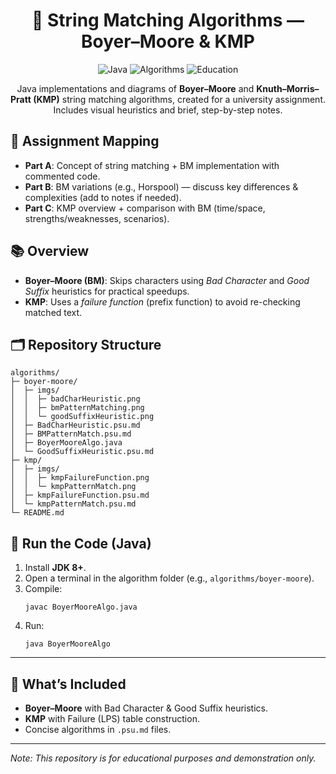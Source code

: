 <h1 align="center">🔎 String Matching Algorithms — Boyer–Moore & KMP</h1>

<p align="center">
  <img src="https://img.shields.io/badge/Language-Java-orange" alt="Java">
  <img src="https://img.shields.io/badge/Topic-Algorithms-blue" alt="Algorithms">
  <img src="https://img.shields.io/badge/Use-education%20only-lightgrey" alt="Education">
</p>

<p align="center">
  Java implementations and diagrams of <b>Boyer–Moore</b> and <b>Knuth–Morris–Pratt (KMP)</b> string matching algorithms,
  created for a university assignment. Includes visual heuristics and brief, step-by-step notes.
</p>

<h2>📝 Assignment Mapping</h2>
<ul>
  <li><b>Part A</b>: Concept of string matching + BM implementation with commented code.</li>
  <li><b>Part B</b>: BM variations (e.g., Horspool) — discuss key differences &amp; complexities (add to notes if needed).</li>
  <li><b>Part C</b>: KMP overview + comparison with BM (time/space, strengths/weaknesses, scenarios).</li>
</ul>

<h2>📚 Overview</h2>
<ul>
  <li><b>Boyer–Moore (BM)</b>: Skips characters using
    <i>Bad Character</i> and <i>Good Suffix</i> heuristics for practical speedups.</li>
  <li><b>KMP</b>: Uses a <i>failure function</i> (prefix function) to avoid re-checking matched text.</li>
</ul>

<h2>🗂 Repository Structure</h2>
<pre><code>algorithms/
├─ boyer-moore/
│  ├─ imgs/
│  │  ├─ badCharHeuristic.png
│  │  ├─ bmPatternMatching.png
│  │  └─ goodSuffixHeuristic.png
│  ├─ BadCharHeuristic.psu.md
│  ├─ BMPatternMatch.psu.md
│  ├─ BoyerMooreAlgo.java
│  └─ GoodSuffixHeuristic.psu.md
├─ kmp/
│  ├─ imgs/
│  │  ├─ kmpFailureFunction.png
│  │  └─ kmpPatternMatch.png
│  ├─ kmpFailureFunction.psu.md
│  └─ kmpPatternMatch.psu.md
└─ README.md
</code></pre>

<h2>🚀 Run the Code (Java)</h2>
<ol>
  <li>Install <b>JDK 8+</b>.</li>
  <li>Open a terminal in the algorithm folder (e.g., <code>algorithms/boyer-moore</code>).</li>
  <li>Compile:
    <pre><code>javac BoyerMooreAlgo.java</code></pre>
  </li>
  <li>Run:
    <pre><code>java BoyerMooreAlgo</code></pre>
  </li>
</ol>

<hr/>

<h2>🧩 What’s Included</h2>
<ul>
  <li><b>Boyer–Moore</b> with Bad Character &amp; Good Suffix heuristics.</li>
  <li><b>KMP</b> with Failure (LPS) table construction.</li>
  <li>Concise algorithms in <code>.psu.md</code> files.</li>
</ul>

---

<p><i>Note: This repository is for educational purposes and demonstration only.</i></p>
